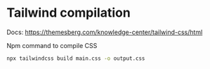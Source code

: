 # Tailwind compilation
Docs: https://themesberg.com/knowledge-center/tailwind-css/html

Npm command to compile CSS
```bash
npx tailwindcss build main.css -o output.css
```